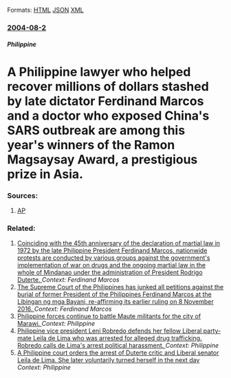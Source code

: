 
Formats: [HTML](/news/2004/08/2/a-philippine-lawyer-who-helped-recover-millions-of-dollars-stashed-by-late-dictator-ferdinand-marcos-and-a-doctor-who-exposed-china-s-sars.html)  [JSON](/news/2004/08/2/a-philippine-lawyer-who-helped-recover-millions-of-dollars-stashed-by-late-dictator-ferdinand-marcos-and-a-doctor-who-exposed-china-s-sars.json)  [XML](/news/2004/08/2/a-philippine-lawyer-who-helped-recover-millions-of-dollars-stashed-by-late-dictator-ferdinand-marcos-and-a-doctor-who-exposed-china-s-sars.xml)  

### [2004-08-2](/news/2004/08/2/index.md)

##### Philippine
#  A Philippine lawyer who helped recover millions of dollars stashed by late dictator Ferdinand Marcos and a doctor who exposed China's SARS outbreak are among this year's winners of the Ramon Magsaysay Award, a prestigious prize in Asia. 




### Sources:

1. [AP](http://asia.news.yahoo.com/040802/ap/d8475d880.html)

### Related:

1. [Coinciding with the 45th anniversary of the declaration of martial law in 1972 by the late Philippine President Ferdinand Marcos, nationwide protests are conducted by various groups against the government's implementation of war on drugs and the ongoing martial law in the whole of Mindanao under the administration of President Rodrigo Duterte. ](/news/2017/09/21/coinciding-with-the-45th-anniversary-of-the-declaration-of-martial-law-in-1972-by-the-late-philippine-president-ferdinand-marcos-nationwide.md) _Context: Ferdinand Marcos_
2. [The Supreme Court of the Philippines has junked all petitions against the burial of former President of the Philippines Ferdinand Marcos at the Libingan ng mga Bayani, re-affirming its earlier ruling on 8 November 2016. ](/news/2017/08/8/the-supreme-court-of-the-philippines-has-junked-all-petitions-against-the-burial-of-former-president-of-the-philippines-ferdinand-marcos-at.md) _Context: Ferdinand Marcos_
3. [Philippine forces continue to battle Maute militants for the city of Marawi. ](/news/2017/05/29/philippine-forces-continue-to-battle-maute-militants-for-the-city-of-marawi.md) _Context: Philippine_
4. [Philippine vice president Leni Robredo defends her fellow Liberal party-mate Leila de Lima who was arrested for alleged drug trafficking. Robredo calls de Lima's arrest political harassment. ](/news/2017/02/24/philippine-vice-president-leni-robredo-defends-her-fellow-liberal-party-mate-leila-de-lima-who-was-arrested-for-alleged-drug-trafficking-ro.md) _Context: Philippine_
5. [A Philippine court orders the arrest of Duterte critic and Liberal senator Leila de Lima. She later voluntarily turned herself in the next day ](/news/2017/02/23/a-philippine-court-orders-the-arrest-of-duterte-critic-and-liberal-senator-leila-de-lima-she-later-voluntarily-turned-herself-in-the-next-d.md) _Context: Philippine_
